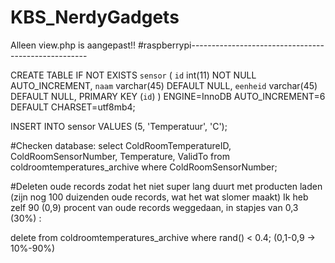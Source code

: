 # KBS_NerdyGadgets

Alleen view.php is aangepast!!
#raspberrypi----------------------------------------------------

CREATE TABLE IF NOT EXISTS `sensor` (
  `id` int(11) NOT NULL AUTO_INCREMENT,
  `naam` varchar(45) DEFAULT NULL,
  `eenheid` varchar(45) DEFAULT NULL,
  PRIMARY KEY (`id`)
) ENGINE=InnoDB AUTO_INCREMENT=6 DEFAULT CHARSET=utf8mb4;

INSERT INTO sensor
VALUES (5, 'Temperatuur', 'C');

#Checken database:
select ColdRoomTemperatureID, ColdRoomSensorNumber, Temperature, ValidTo
from coldroomtemperatures_archive
where ColdRoomSensorNumber;

#Deleten oude records zodat het niet super lang duurt met producten laden (zijn nog 100 duizenden oude records, wat het wat slomer maakt) Ik heb zelf 90 (0,9) procent van oude records weggedaan, in stapjes van 0,3 (30%) :

delete from coldroomtemperatures_archive where rand() < 0.4; (0,1-0,9 -> 10%-90%)
